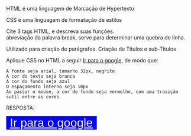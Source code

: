 

HTML é uma linguagem de Marcação de Hypertexto

CSS é uma linguagem de formatação de estilos

Cite 3 tags HTML, e descreva suas funções.
  <br> abreviação da palavra break, serve para determinar uma quebra de linha.
  <p> </p> Utilizado para criação de parágrafos.
  <h1...h6> </h1.../h6> Criação de Titulos e sub-Titulos

Aplique CSS no HTML a seguir <a href="http://google.com">Ir para o google</a>, de modo que:

    A fonte seja arial, tamanho 32px, negrito
    A cor do texto seja branca
    A cor do fundo seja azul
    O espaçamento interno seja 10px
    Ao passar o mouse, a cor de fundo seja vermelho, com uma trasição sutil entre as cores

RESPOSTA:

<html language="pt-br">
  <head>
     <meta charset="UTF-8">
     <style>
        .links{
          background: blue;
          width: 225px;
          -webkit-transition: 0.5s ease-out;
          -moz-transition: 0.5s ease-out;
          -o-transition: 0.5s ease-out;
          transition: 0.5s ease-out;
          font-size: 32px;
          font-family: Arial;
          padding-left: 10px;
          padding-right: 10px;
        }
        .links:hover{
          background: red;
        }
        .links a {
            color: white;
        }
     </style>
  </head>
  <body>
    <div class="links">
      <a href="http://google.com"> Ir para o google</a>
    </div>
  </body>
</HTML>
